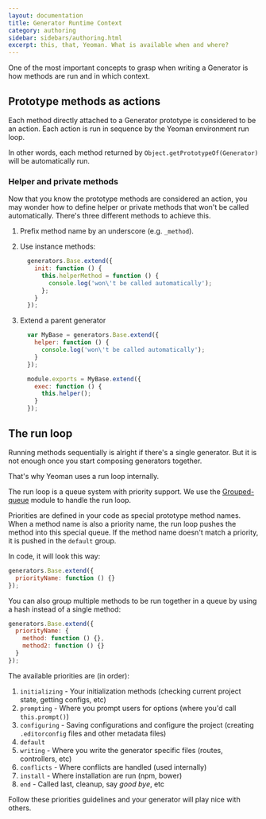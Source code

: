 ```yaml
---
layout: documentation
title: Generator Runtime Context
category: authoring
sidebar: sidebars/authoring.html
excerpt: this, that, Yeoman. What is available when and where?
---
```


One of the most important concepts to grasp when writing a Generator is how methods are run and in which context.

## Prototype methods as actions

Each method directly attached to a Generator prototype is considered to be an action. Each action is run in sequence by the Yeoman environment run loop.

In other words, each method returned by `Object.getPrototypeOf(Generator)` will be automatically run.

### Helper and private methods

Now that you know the prototype methods are considered an action, you may wonder how to define helper or private methods that won't be called automatically. There's three different methods to achieve this.

1. Prefix method name by an underscore (e.g. `_method`).
2. Use instance methods:

    ```js
      generators.Base.extend({
        init: function () {
          this.helperMethod = function () {
            console.log('won\'t be called automatically');
          };
        }
      });
    ```

3. Extend a parent generator

    ```js
      var MyBase = generators.Base.extend({
        helper: function () {
          console.log('won\'t be called automatically');
        }
      });

      module.exports = MyBase.extend({
        exec: function () {
          this.helper();
        }
      });
    ```

## The run loop

Running methods sequentially is alright if there's a single generator. But it is not enough once you start composing generators together.

That's why Yeoman uses a run loop internally.

The run loop is a queue system with priority support. We use the [Grouped-queue](https://github.com/SBoudrias/grouped-queue) module to handle the run loop.

Priorities are defined in your code as special prototype method names. When a method name is also a priority name, the run loop pushes the method into this special queue. If the method name doesn't match a priority, it is pushed in the `default` group.

In code, it will look this way:

```js
generators.Base.extend({
  priorityName: function () {}
});
```

You can also group multiple methods to be run together in a queue by using a hash instead of a single method:

```js
generators.Base.extend({
  priorityName: {
    method: function () {},
    method2: function () {}
  }
});
```

The available priorities are (in order):

1. `initializing` - Your initialization methods (checking current project state, getting configs, etc)
2. `prompting` - Where you prompt users for options (where you'd call `this.prompt()`)
3. `configuring` - Saving configurations and configure the project (creating `.editorconfig` files and other metadata files)
4. `default`
5. `writing` - Where you write the generator specific files (routes, controllers, etc)
6. `conflicts` - Where conflicts are handled (used internally)
7. `install` - Where installation are run (npm, bower)
8. `end` - Called last, cleanup, say _good bye_, etc

Follow these priorities guidelines and your generator will play nice with others.
